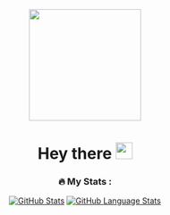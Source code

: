 <div id="header" align="center">
  <img src="https://media3.giphy.com/media/v1.Y2lkPTc5MGI3NjExODZscnU5Zm1nNW9kNHZjc2ZwYmdoMG40NzRsM3Rpb3JtNHFyc2plciZlcD12MV9pbnRlcm5hbF9naWZfYnlfaWQmY3Q9Zw/L1R1tvI9svkIWwpVYr/giphy.webp" width="200"/>
  <h1>
    Hey there
    <img src="https://media.giphy.com/media/hvRJCLFzcasrR4ia7z/giphy.gif" width="30px"/>
  </h1>
  
### :fire: My Stats :
[![GitHub Stats](https://github-readme-stats.vercel.app/api/?username=allypetroova&count_private=true&theme=radical&showicons=true)]()
[![GitHub Language Stats](https://github-readme-stats.vercel.app/api/top-langs/?username=allypetroova&langs_count=5&theme=radical)]()

</div>
